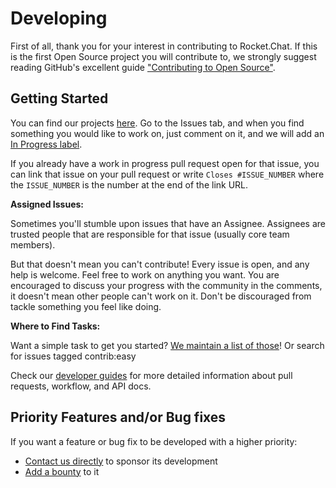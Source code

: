 # Developing

First of all, thank you for your interest in contributing to Rocket.Chat. If this is the first Open Source project you will contribute to, we strongly suggest reading GitHub's excellent guide ["Contributing to Open Source"](https://guides.github.com/activities/contributing-to-open-source/).

## Getting Started

You can find our projects [here](https://github.com/RocketChat). Go to the Issues tab, and when you find something you would like to work on, just comment on it, and we will add an [In Progress label](https://github.com/RocketChat/Rocket.Chat/labels/stat%3A%20in%20progress).

If you already have a work in progress pull request open for that issue, you can link that issue on your pull request or write `Closes #ISSUE_NUMBER` where the `ISSUE_NUMBER` is the number at the end of the link URL.

**Assigned Issues:**

Sometimes you'll stumble upon issues that have an Assignee. Assignees are trusted people that are responsible for that issue (usually core team members).

But that doesn't mean you can't contribute! Every issue is open, and any help is welcome. Feel free to work on anything you want. You are encouraged to discuss your progress with the community in the comments, it doesn't mean other people can't work on it. Don't be discouraged from tackle something you feel like doing.

**Where to Find Tasks:**

Want a simple task to get you started? [We maintain a list of those](https://github.com/RocketChat/Rocket.Chat/labels/contrib%3A%20easy)! Or search for issues tagged contrib:easy

Check our [developer guides](broken-reference) for more detailed information about pull requests, workflow, and API docs.

## Priority Features and/or Bug fixes

If you want a feature or bug fix to be developed with a higher priority:

* [Contact us directly](https://rocket.chat/contact) to sponsor its development
* [Add a bounty](https://www.bountysource.com/teams/rocketchat) to it
